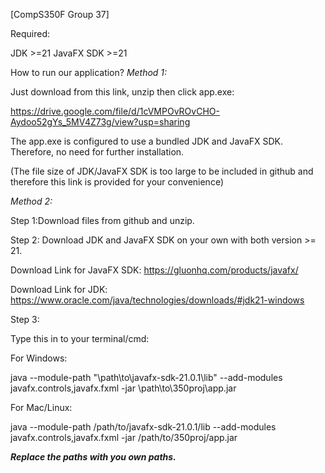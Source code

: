 [CompS350F Group 37]

Required:

JDK >=21
JavaFX SDK >=21

How to run our application?
*Method 1:*

Just download from this link, unzip then click app.exe:

https://drive.google.com/file/d/1cVMPOvROvCHO-Aydoo52gYs_5MV4Z73g/view?usp=sharing

The app.exe is configured to use a bundled JDK and JavaFX SDK. Therefore, no need for further installation.

(The file size of JDK/JavaFX SDK is too large to be included in github and therefore this link is provided for your convenience)

*Method 2:*

Step 1:Download files from github and unzip.


Step 2: Download JDK and JavaFX SDK on your own with both version >= 21. 

Download Link for JavaFX SDK:
https://gluonhq.com/products/javafx/

Download Link for JDK:
https://www.oracle.com/java/technologies/downloads/#jdk21-windows

Step 3:

Type this in to your terminal/cmd:

For Windows:

java --module-path "\path\to\javafx-sdk-21.0.1\lib" --add-modules javafx.controls,javafx.fxml -jar \path\to\350proj\app.jar 


For Mac/Linux:

java --module-path /path/to/javafx-sdk-21.0.1/lib --add-modules javafx.controls,javafx.fxml -jar /path/to/350proj/app.jar 


***Replace the paths with you own paths.***
